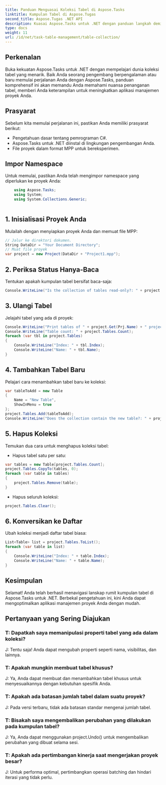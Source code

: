 ```yaml
---
title: Panduan Menguasai Koleksi Tabel di Aspose.Tasks
linktitle: Kumpulan Tabel di Aspose.Tugas
second_title: Aspose.Tugas .NET API
description: Kuasai Aspose.Tasks untuk .NET dengan panduan langkah demi langkah kami dalam menangani koleksi tabel. Tingkatkan aplikasi manajemen proyek dengan mudah. Unduh sekarang!
type: docs
weight: 11
url: /id/net/task-table-management/table-collection/
---
```

## Perkenalan
Buka kekuatan Aspose.Tasks untuk .NET dengan mempelajari dunia koleksi tabel yang menarik. Baik Anda seorang pengembang berpengalaman atau baru memulai perjalanan Anda dengan Aspose.Tasks, panduan komprehensif ini akan memandu Anda memahami nuansa penanganan tabel, memberi Anda keterampilan untuk meningkatkan aplikasi manajemen proyek Anda.
## Prasyarat
Sebelum kita memulai perjalanan ini, pastikan Anda memiliki prasyarat berikut:
- Pengetahuan dasar tentang pemrograman C#.
- Aspose.Tasks untuk .NET diinstal di lingkungan pengembangan Anda.
- File proyek dalam format MPP untuk bereksperimen.
## Impor Namespace
Untuk memulai, pastikan Anda telah mengimpor namespace yang diperlukan ke proyek Anda:
```csharp
    using Aspose.Tasks;
    using System;
    using System.Collections.Generic;
    
```
## 1. Inisialisasi Proyek Anda
Mulailah dengan menyiapkan proyek Anda dan memuat file MPP:
```csharp
// Jalur ke direktori dokumen.
String DataDir = "Your Document Directory";
// Muat file proyek
var project = new Project(DataDir + "Project1.mpp");
```
## 2. Periksa Status Hanya-Baca
Tentukan apakah kumpulan tabel bersifat baca-saja:
```csharp
Console.WriteLine("Is the collection of tables read-only?: " + project.Tables.IsReadOnly);
```
## 3. Ulangi Tabel
Jelajahi tabel yang ada di proyek:
```csharp
Console.WriteLine("Print tables of " + project.Get(Prj.Name) + " project.");
Console.WriteLine("Table count: " + project.Tables.Count);
foreach (var tbl in project.Tables)
{
    Console.WriteLine("Index: " + tbl.Index);
    Console.WriteLine("Name: " + tbl.Name);
}
```
## 4. Tambahkan Tabel Baru
Pelajari cara menambahkan tabel baru ke koleksi:
```csharp
var tableToAdd = new Table
{
    Name = "New Table",
    ShowInMenu = true
};
project.Tables.Add(tableToAdd);
Console.WriteLine("Does the collection contain the new table?: " + project.Tables.Contains(tableToAdd));
```
## 5. Hapus Koleksi
Temukan dua cara untuk menghapus koleksi tabel:
- Hapus tabel satu per satu:
```csharp
var tables = new Table[project.Tables.Count];
project.Tables.CopyTo(tables, 0);
foreach (var table in tables)
{
    project.Tables.Remove(table);
}
```
- Hapus seluruh koleksi:
```csharp
project.Tables.Clear();
```
## 6. Konversikan ke Daftar
Ubah koleksi menjadi daftar tabel biasa:
```csharp
List<Table> list = project.Tables.ToList();
foreach (var table in list)
{
    Console.WriteLine("Index: " + table.Index);
    Console.WriteLine("Name: " + table.Name);
}
```
## Kesimpulan
Selamat! Anda telah berhasil menavigasi lanskap rumit kumpulan tabel di Aspose.Tasks untuk .NET. Berbekal pengetahuan ini, kini Anda dapat mengoptimalkan aplikasi manajemen proyek Anda dengan mudah.
## Pertanyaan yang Sering Diajukan
### T: Dapatkah saya memanipulasi properti tabel yang ada dalam koleksi?
J: Tentu saja! Anda dapat mengubah properti seperti nama, visibilitas, dan lainnya.
### T: Apakah mungkin membuat tabel khusus?
J: Ya, Anda dapat membuat dan menambahkan tabel khusus untuk menyesuaikannya dengan kebutuhan spesifik Anda.
### T: Apakah ada batasan jumlah tabel dalam suatu proyek?
J: Pada versi terbaru, tidak ada batasan standar mengenai jumlah tabel.
### T: Bisakah saya mengembalikan perubahan yang dilakukan pada kumpulan tabel?
J: Ya, Anda dapat menggunakan project.Undo() untuk mengembalikan perubahan yang dibuat selama sesi.
### T: Apakah ada pertimbangan kinerja saat mengerjakan proyek besar?
J: Untuk performa optimal, pertimbangkan operasi batching dan hindari iterasi yang tidak perlu.